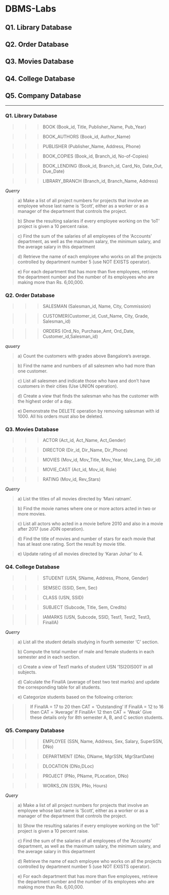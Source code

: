 # DBMS-Labs

## Q1. Library Database

## Q2. Order Database

## Q3. Movies Database

## Q4. College Database

## Q5. Company Database

<hr>

### Q1. Library Database

>>>BOOK (Book_id, Title, Publisher_Name, Pub_Year)

>>>BOOK_AUTHORS (Book_id, Author_Name)

>>>PUBLISHER (Publisher_Name, Address, Phone)

>>>BOOK_COPIES (Book_id, Branch_id, No-of-Copies)

>>>BOOK_LENDING (Book_id, Branch_id, Card_No, Date_Out, Due_Date)

>>>LIBRARY_BRANCH (Branch_id, Branch_Name, Address)

*Querry*

>a)	Make a list of all project numbers for projects that involve an employee whose last name is ‘Scott’, either as a worker or as a manager of the department that controls the project.

>b)	Show the resulting salaries if every employee working on the ‘IoT’ project is given a 10 percent raise.

>c)	Find the sum of the salaries of all employees of the ‘Accounts’ department, as well as the maximum salary, the minimum salary, and the average salary in this department

>d)	Retrieve the name of each employee who works on all the projects controlled by department number 5 (use NOT EXISTS operator). 

>e)	For each department that has more than five employees, retrieve the department number and the number of its employees who are making more than Rs. 6,00,000.




### Q2. Order Database

>>>SALESMAN (Salesman_id, Name, City, Commission) 

>>>CUSTOMER(Customer_id, Cust_Name, City, Grade, Salesman_id) 

>>>ORDERS (Ord_No, Purchase_Amt, Ord_Date, Customer_id,Salesman_id) 


*quuery*

>a)	Count the customers with grades above Bangalore’s average.

>b)	Find the name and numbers of all salesmen who had more than one customer.

>c)	List all salesmen and indicate those who have and don’t have customers in their cities (Use UNION operation).

>d)	Create a view that finds the salesman who has the customer with the highest order of a day.

>e)	Demonstrate the DELETE operation by removing salesman with id 1000. All his orders must also be deleted.








### Q3. Movies Database

>>>ACTOR (Act_id, Act_Name, Act_Gender)

>>>DIRECTOR (Dir_id, Dir_Name, Dir_Phone)

>>>MOVIES (Mov_id, Mov_Title, Mov_Year, Mov_Lang, Dir_id)

>>>MOVIE_CAST (Act_id, Mov_id, Role)

>>>RATING (Mov_id, Rev_Stars)


*Querry*

>a)	List the titles of all movies directed by ‘Mani ratnam’.

>b)	Find the movie names where one or more actors acted in two or more movies.

>c)	List all actors who acted in a movie before 2010 and also in a movie after 2017 (use JOIN operation).

>d)	Find the title of movies and number of stars for each movie that has at least one rating. Sort the result by movie title.

>e)	Update rating of all movies directed by ‘Karan Johar’ to 4.



### Q4. College Database

>>>STUDENT (USN, SName, Address, Phone, Gender)

>>>SEMSEC (SSID, Sem, Sec)

>>>CLASS (USN, SSID)

>>>SUBJECT (Subcode, Title, Sem, Credits)

>>>IAMARKS (USN, Subcode, SSID, Test1, Test2, Test3, FinalIA)


*Querry*

>a)	List all the student details studying in fourth semester ‘C’ section.

>b)	Compute the total number of male and female students in each semester and in each section.

>c)	Create a view of Test1 marks of student USN ‘1SI20IS001’ in all subjects.

>d)	Calculate the FinalIA (average of best two test marks) and update the corresponding table for all students.

>e)	Categorize students based on the following criterion:

>>If FinalIA = 17 to 20 then CAT = ‘Outstanding’
>>If FinalIA = 12 to 16 then CAT = ‘Average’
>>If FinalIA< 12 then CAT = ‘Weak’
>>Give these details only for 8th semester A, B, and C section students.



### Q5. Company Database

>>>EMPLOYEE (SSN, Name, Address, Sex, Salary, SuperSSN, DNo)

>>>DEPARTMENT (DNo, DName, MgrSSN, MgrStartDate)

>>>DLOCATION (DNo,DLoc)

>>>PROJECT (PNo, PName, PLocation, DNo)

>>>WORKS_ON (SSN, PNo, Hours)

*Query*

>a)	Make a list of all project numbers for projects that involve an employee whose last name is ‘Scott’, either as a worker or as a manager of the department that controls the project.

>b)	Show the resulting salaries if every employee working on the ‘IoT’ project is given a 10 percent raise.

>c)	Find the sum of the salaries of all employees of the ‘Accounts’ department, as well as the maximum salary, the minimum salary, and the average salary in this department

>d)	Retrieve the name of each employee who works on all the projects controlled by department number 5 (use NOT EXISTS operator). 

>e)	For each department that has more than five employees, retrieve the department number and the number of its employees who are making more than Rs. 6,00,000.


